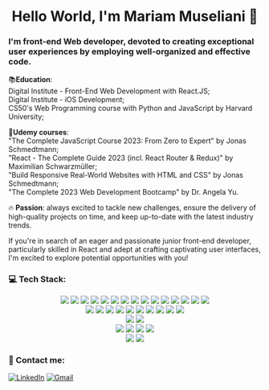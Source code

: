 <h1 align="center">Hello World, I'm Mariam Museliani 👋</h1>

### I'm front-end Web developer, devoted to creating exceptional user experiences by employing well-organized and effective code.

📚**Education**: <br/>
Digital Institute - Front-End Web Development with React.JS; <br/>
Digital Institute - iOS Development; <br/>
CS50's Web Programming course with Python and JavaScript by Harvard University; 

🎯**Udemy courses**: <br/>
"The Complete JavaScript Course 2023: From Zero to Expert" by Jonas Schmedtmann; <br/>
"React - The Complete Guide 2023 (incl. React Router & Redux)" by Maximilian Schwarzmüller; <br/>
"Build Responsive Real-World Websites with HTML and CSS" by Jonas Schmedtmann; <br/>
"The Complete 2023 Web Development Bootcamp" by Dr. Angela Yu.


🔥 **Passion**: always excited to tackle new challenges, ensure the delivery of high-quality projects on time, and keep up-to-date with the latest industry trends.

If you're in search of an eager and passionate junior front-end developer, particularly skilled in React and adept at crafting captivating user interfaces, I'm excited to explore potential opportunities with you!

### 💻 Tech Stack:
<div align="center">
<img src="https://img.shields.io/badge/JavaScript-%23F7DF1E.svg?style=for-the-badge&logo=javascript&logoColor=black"> 
<img src="https://img.shields.io/badge/TypeScript-%233178C6.svg?style=for-the-badge&logo=typescript&logoColor=white"> 
<img src="https://img.shields.io/badge/React-%2361DAFB.svg?style=for-the-badge&logo=react&logoColor=white">
<img src="https://img.shields.io/badge/Next.js-%2361DAFB.svg?style=for-the-badge&logo=next.js&logoColor=white">
<img src="https://img.shields.io/badge/Node.js-%23339933.svg?style=for-the-badge&logo=node.js&logoColor=white">
<img src="https://img.shields.io/badge/Redux-%23764ABC.svg?style=for-the-badge&logo=redux&logoColor=white">
<img src="https://img.shields.io/badge/API-%236DB33F.svg?style=for-the-badge">
<img src="https://img.shields.io/badge/DOM-%23F7DF1E.svg?style=for-the-badge">
<img src="https://img.shields.io/badge/HTML5-%23E34F26.svg?style=for-the-badge&logo=html5&logoColor=white">
<img src="https://img.shields.io/badge/CSS3-%231572B6.svg?style=for-the-badge&logo=css3&logoColor=white">
<img src="https://img.shields.io/badge/SCSS-%23CC6699.svg?style=for-the-badge">
<img src="https://img.shields.io/badge/Sass-CC6699?style=for-the-badge&logo=sass&logoColor=white">
<img src="https://img.shields.io/badge/Tailwind%20CSS-%231a202c.svg?style=for-the-badge">
<img src="https://img.shields.io/badge/Bootstrap-%23563D7C.svg?style=for-the-badge&logo=bootstrap&logoColor=white">
<img src="https://img.shields.io/badge/Material--UI-0081CB?style=for-the-badge&logo=material-ui&logoColor=white">
<br/>
<img src="https://img.shields.io/badge/mac%20os-000000?style=for-the-badge&logo=apple&logoColor=white">
<img src="https://img.shields.io/badge/Swift-FA7343?style=for-the-badge&logo=swift&logoColor=white"> 
<img src="https://img.shields.io/badge/OOP-%23415F9D.svg?style=for-the-badge">
<img src="https://img.shields.io/badge/Functional%20Programming-%2351B7F0.svg?style=for-the-badge">
<img src="https://img.shields.io/badge/windows%20terminal-4D4D4D?style=for-the-badge&logo=windows%20terminal&logoColor=white">
<img src="https://img.shields.io/badge/Powershell-2CA5E0?style=for-the-badge&logo=powershell&logoColor=white">
<img src="https://img.shields.io/badge/Git-%23F05032.svg?style=for-the-badge&logo=git&logoColor=white">
<img src="https://img.shields.io/badge/npm-%23CB3837.svg?style=for-the-badge&logo=npm">
<img src="https://img.shields.io/badge/Visual%20Studio%20Code-%23007ACC.svg?style=for-the-badge&logo=visual%20studio%20code&logoColor=white">
<img src="https://img.shields.io/badge/Xcode-007ACC?style=for-the-badge&logo=Xcode&logoColor=white">
<br/>
<img src="https://img.shields.io/badge/Figma-%23F24E1E.svg?style=for-the-badge&logo=figma&logoColor=white">
<img src="https://img.shields.io/badge/Canva-%2300C4CC.svg?&style=for-the-badge&logo=Canva&logoColor=white">
<br/>
<img src="https://img.shields.io/badge/GitHub-100000?style=for-the-badge&logo=github&logoColor=white">
<img src="https://img.shields.io/badge/GitLab-330F63?style=for-the-badge&logo=gitlab&logoColor=white">
<img src="https://img.shields.io/badge/Vercel-000000?style=for-the-badge&logo=vercel&logoColor=white">
<img src="https://img.shields.io/badge/Netlify-00C7B7?style=for-the-badge&logo=netlify&logoColor=white">
<br/>
<img src="https://img.shields.io/badge/Jira-0052CC?style=for-the-badge&logo=Jira&logoColor=white">
<img src="https://img.shields.io/badge/Notion-000000?style=for-the-badge&logo=notion&logoColor=white">

</div>

### 📧 Contact me:
[![LinkedIn](https://img.shields.io/badge/LinkedIn-%230077B5.svg?style=for-the-badge&logo=linkedin&logoColor=white)](https://www.linkedin.com/in/mariam-museliani-932024243/)
[![Gmail](https://img.shields.io/badge/Gmail-%23D14836.svg?style=for-the-badge&logo=gmail&logoColor=white)](mailto:marimuseliani010@gmail.com)
